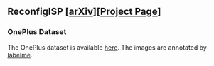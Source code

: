 ## ReconfigISP [[arXiv](https://arxiv.org/abs/2109.04760)][[Project Page](https://www.mmlab-ntu.com/project/reconfigisp/)]

### OnePlus Dataset
The OnePlus dataset is available [here](https://drive.google.com/file/d/1Dw0btNcBHN0diaATEFiE_8PERNvniMHU/view?usp=sharing). The images are annotated by [labelme](https://github.com/wkentaro/labelme).
